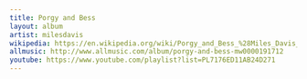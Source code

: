 ```yaml
---
title: Porgy and Bess
layout: album
artist: milesdavis
wikipedia: https://en.wikipedia.org/wiki/Porgy_and_Bess_%28Miles_Davis_album%29
allmusic: http://www.allmusic.com/album/porgy-and-bess-mw0000191712
youtube: https://www.youtube.com/playlist?list=PL7176ED11AB24D271
---
```

